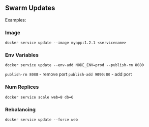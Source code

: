 ## Swarm Updates

Examples:

### Image

`docker service update --image myapp:1.2.1 <servicename>`

### Env Variables

`docker service update --env-add NODE_ENV=prod --publish-rm 8080`

`publish-rm 8088` - remove port
`publish-add 9090:80` - add port

### Num Replices 

`docker service scale web=8 db=6`

### Rebalancing

`docker service update --force web`